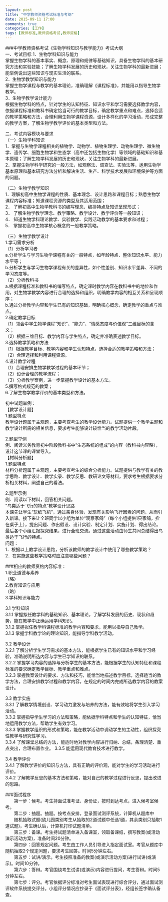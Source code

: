 ```yaml
---
layout: post
title: "中学教师资格考试标准与考纲"
date: 2015-09-11 17:00
comments: true
categories: [工作]
tags: [教师标准,教师资格考试,教师资格]
---
```

###中学教师资格考试《生物学科知识与教学能力》考试大纲  
一、考试目标
1．生物学科知识与能力  
掌握生物学科的基本事实、概念、原理和规律等基础知识，具备生物学科的基本研究方法和实验技能；了解生物学科发展的历史和现状，关注生物学科的最新进展；能举例说出这些知识与现实生活的联系。  
2．生物学教学知识与能力  
掌握生物学课程与教学的基本理论，准确理解《课程标准》，并能用以指导生物学教学。  
3．生物学教学设计能力  
根据生物学科的特点，针对学生的认知特征、知识水平和学习需要选择教学内容，依据课程标准和教科书确定恰当可行的教学目标，确定教学重点和难点，选择合适的教学策略和方法，合理利用生物学课程资源，设计多样化的学习活动，形成完整的教学方案，了解生物学教学评价的基本类型和方法。  

二、考试内容模块与要求  
（一）生物学科知识  
1．掌握与生物学课程相关的植物学、动物学、植物生理学、动物生理学、微生物学、遗传学、细胞生物学和生态学（高中还包括生物化学）等领域的基础知识和基本原理；了解生物学科发展的历史和现状，关注生物学科的最新进展。  
2．掌握生物学科学研究的一般方法，如观察法、调查法、实验法等，运用生物学基本原理和基本研究方法分析和解决生活、生产、科学技术发展和环境保护等方面的问题。  

（二）生物学教学知识  
1．理解初高中生物学课程的性质、基本理念、设计思路和课程目标；熟悉生物学课程内容标准；知道课程资源的类型及其适用范围；  
2．	了解初高中生物学教科书的编写理念、编排特点及知识呈现形式；  
3．	了解生物学教学理念、教学策略、教学设计、教学评价等一般知识；  
4．	知道生物学科理论教学、实验教学、实践活动教学的基本要求和过程；  
5．	掌握初高中生物学核心概念的一般教学策略。  

（三）生物学教学设计  
1.学习需求分析  
（1）分析学习者  
a.分析学生与学习生物学课程有关的一般特点，如年龄特点、整体知识水平、能力水平等；  
b.分析学生与学习生物学课程有关的差异性，如个性差别、知识水平差异、不同的学习态度等。  
（2）分析教科书  
a.根据课程标准和教科书的编写特点，确定课时教学内容在教科书中的地位和作用，对生物学教学内容进行合理的选择和组织，明确教学内容的相互关系和呈现顺序；  
b.通过分析教学内容和学生已有的知识基础，明确核心概念，确定教学的重点与难点。  
2.确定教学目标  
（1）领会中学生物学课程“知识”、“能力”、“情感态度与价值观”三维目标的含义；  
（2）根据三维目标、教学内容与学生特点，确定并准确表述教学目标。  
3.选择教学策略和方法  
（1）根据教学目标、教学内容和学生认知特点，选择合适的教学策略和方法；  
（2）合理选择和利用课程资源。  
4.设计教学过程  
（1）合理安排生物学教学过程的基本环节；  
（2）设计合理的教学流程；  
（3）分析教学案例，进一步掌握教学设计的基本方法。  
5.撰写格式规范的教案；  
6.了解生物学教学评价的基本类型和方法。  

初中试题举例：  
【教学设计题】  
1.题型特点  
教学设计题属于主观题，主要考查考生的教学设计能力。试题提供一个教学主题和教学设计所需的相关信息，要求考生能够设计较恰当的教学活动片段。  

2.题型举例  
例．阅读义务教育初中阶段教科书中“生态系统的组成”的内容（教科书内容略），设计这节课的课堂导入。  
【材料分析题】  
1.题型特点  
材料分析题属于主观题，主要考查考生的综合分析能力。试题提供与教学有关的教学思路、教学设计、教学实录、教学反思、教研论文等材料，要求考生根据要求分析相关材料，阐述自己的看法。  

2.题型示例  
例．阅读以下材料，回答相关问题。  
“鸟类适于飞行的特点”教学设计思路  
本课先让学生“玩纸飞机”，通过亲身体验，发现有关影响飞行因素的问题，从而引入新课。接下来让全班同学以小组为单位“观察家鸽”（每个小组提供1只家鸽，拴在桌子上），提出问题、作出假设、设计实验、制定计划、实施计划、得出结论。最后各个小组汇报探究结果，进行全班交流。通过这些活动由师生共同总结得出鸟类适于飞行的特点。  
问题：  
1．根据以上教学设计思路，分析该教师的教学设计中使用了哪些教学策略？  
2．在实施这些教学策略时应注意哪些问题？  

###相应的教师资格内容标准：  
1.职业道德与素养  
 （略）  
2.教育知识与应用  
 （略）  
3.学科知识与能力  

3.1 学科知识  
3.1.1 掌握拟任教学科的基础知识、基本理论，了解学科发展的历史、现状和趋势，能在教学中正确运用学科知识。  
3.1.2 掌握拟任教学科课程标准的教学内容和要求，能用以指导自己教学。  
3.1.3 掌握学科教学论的理论知识，能指导学科教学活动。  

3.2 教学设计  
3.2.1 了解分析学生学习需求的基本方法，能根据学生已有的知识水平和学习经验，准确说明所选内容与学生已学知识的联系。  
3.2.2 掌握学习内容的选择与分析学生的基本方法，能根据学生的认知特征和课程标准的要求确定教学目标、教学重点和难点。  
3.2.3 掌握教案设计的要求、方法和技巧，能恰当地描述教学目标，选择适当的教学方法，合理安排教学过程和教学内容，在规定的时间内完成所选教学内容的教案设计。  

3.3 教学实施  
3.3.1 了解教学情境创设、学习动力激发与培养的方法，能有效地将学生引入学习活动。  
3.3.2 掌握指导学生学习的方法和策略，能依据学科特点和学生的认知特征，恰当地运用教学方法，帮助学生有效学习。  
3.3.3 掌握教学组织的形式和策略，能在教学活动中调动学生的主动性，组织探究性教学与研究性学习。  
3.3.4 了解课堂总结的方法，能适时地对教学内容进行归纳、总结，条理清楚、重点突出，合理布置作业。
3.3.5 能运用现代教育技术进行教学。  

3.4 教学评价  
3.4.1 了解教学评价的知识与方法，具有正确的评价观，能对学生的学习活动进行评价。  
3.4.2 了解教学反思的基本方法和策略，能对自己的教学过程进行反思，提出改进的思路。  

###面试程序  
　　第一步：候考。考生持面试准考证、身份证，按时到达考点，进入候考室候考。  
　　第二步：抽题。抽题。按考点安排，登录面试测评系统，计算机从题库中  
　　随机抽取试题(幼儿园类别考生从抽取的2道试题中任选1道，其余类别只抽取1道试题)，考生确认后，计算机打印试题清单。  
　　第三步：备课。考生持试题清单进入备课室，领取备课纸，撰写教案(或活动演示活动方案)，准备时间20分钟。  
　　第四步：回答规定问题。考生由工作人员引导进入指定面试室。考官从题库中随机抽取2个规定问题，要求考生回答。时间5分钟左右。  
　　第五步：试讲/演示。考生按照准备的教案(或演示活动方案)进行试讲(或演示)。时间10分钟。  
　　第六步：答辩。考官围绕考生试讲(或演示)内容进行提问，考生答辩。时间5分钟左右。  
　　第七步：评分。考官依据评分标准对考生面试表现进行综合评分，通过面试测评软件系统提交评分。小组评分情况应抄录于《面试评分表》，经组长签字确认备查。  